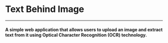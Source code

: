 # Text Behind Image

---

#### A simple web application that allows users to upload an image and extract text from it using Optical Character Recognition (OCR) technology.
